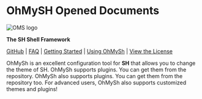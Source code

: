 # OhMySH Opened Documents

![OMS logo](https://516wjy.xyz:516/OhMySh-docs)

**The SH Shell Framework**

[GitHub](https://github.com/ohmysh/ohmysh) | [FAQ](https://github.com/ohmysh/ohmysh/blob/main/FAQ.md) | [Getting Started](https://github.com/ohmysh/ohmysh#getting-started) | [Using OhMySh](https://github.com/ohmysh/ohmysh#using-ohmysh) | [View the  License](https://github.com/ohmysh/ohmysh/blob/main/LICENSE)

OhMySh is an excellent configuration tool for **SH** that allows you to change the theme of SH. OhMySh supports plugins. You can get them from the repository. OhMySh also supports plugins. You can get them from the repository too. For advanced users, OhMySh also supports customized themes and plugins!
